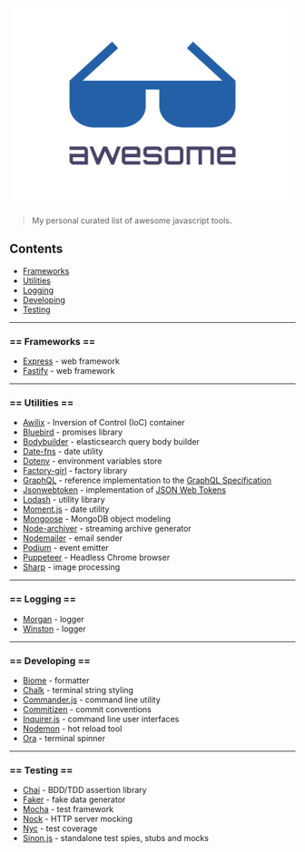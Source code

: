 <div align="center">
	<img width="500" height="350" src="logo.svg" alt="Awesome">
</div>

> My personal curated list of awesome javascript tools.

## Contents
- [Frameworks](#frameworks)
- [Utilities](#utilities)
- [Logging](#logging)
- [Developing](#developing)
- [Testing](#testing)

---

### == Frameworks ==
- [Express](https://expressjs.com) - web framework
- [Fastify](https://fastify.dev) - web framework

---

### == Utilities ==
- [Awilix](https://github.com/jeffijoe/awilix) - Inversion of Control (IoC) container
- [Bluebird](http://bluebirdjs.com) - promises library
- [Bodybuilder](https://bodybuilder.js.org) - elasticsearch query body builder
- [Date-fns](https://date-fns.org) - date utility
- [Dotenv](https://www.dotenv.org) - environment variables store
- [Factory-girl](https://github.com/simonexmachina/factory-girl) - factory library
- [GraphQL](https://www.graphql-js.org) - reference implementation to the [GraphQL Specification](https://spec.graphql.org/draft)
- [Jsonwebtoken](https://www.npmjs.com/package/jsonwebtoken) - implementation of [JSON Web Tokens](https://datatracker.ietf.org/doc/html/rfc7519)
- [Lodash](https://lodash.com) - utility library
- [Moment.js](https://momentjs.com) - date utility
- [Mongoose](https://mongoosejs.com) - MongoDB object modeling
- [Node-archiver](https://github.com/archiverjs/node-archiver) - streaming archive generator
- [Nodemailer](https://www.nodemailer.com) - email sender
- [Podium](https://github.com/hapijs/podium) - event emitter
- [Puppeteer](https://pptr.dev) - Headless Chrome browser
- [Sharp](https://github.com/lovell/sharp) - image processing

---

### == Logging ==
- [Morgan](https://github.com/expressjs/morgan) - logger
- [Winston](https://github.com/winstonjs/winston) - logger

---

### == Developing ==
- [Biome](https://biomejs.dev) - formatter
- [Chalk](https://github.com/chalk/chalk) - terminal string styling
- [Commander.js](https://github.com/tj/commander.js) - command line utility
- [Commitizen](https://commitizen.github.io/cz-cli) - commit conventions
- [Inquirer.js](https://github.com/SBoudrias/Inquirer.js) - command line user interfaces
- [Nodemon](https://nodemon.io) - hot reload tool
- [Ora](https://github.com/sindresorhus/ora) - terminal spinner

---

### == Testing ==
- [Chai](https://www.chaijs.com) - BDD/TDD assertion library
- [Faker](https://fakerjs.dev) - fake data generator
- [Mocha](https://mochajs.org) - test framework
- [Nock](https://github.com/nock/nock) - HTTP server mocking
- [Nyc](https://istanbul.js.org/) - test coverage
- [Sinon.js](https://sinonjs.org) - standalone test spies, stubs and mocks
